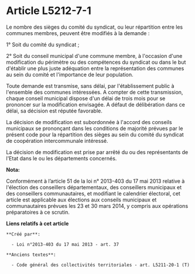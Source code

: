 # Article L5212-7-1

Le nombre des sièges du comité du syndicat, ou leur répartition entre les communes membres, peuvent être modifiés à la
demande : 

1° Soit du comité du syndicat ; 

2° Soit du conseil municipal d'une commune membre, à l'occasion d'une modification du périmètre ou des compétences du
syndicat ou dans le but d'établir une plus juste adéquation entre la représentation des communes au sein du comité et
l'importance de leur population. 

Toute demande est transmise, sans délai, par l'établissement public à l'ensemble des communes intéressées. A compter de cette
transmission, chaque conseil municipal dispose d'un délai de trois mois pour se prononcer sur la modification envisagée. A
défaut de délibération dans ce délai, sa décision est réputée favorable. 

La décision de modification est subordonnée à l'accord des conseils municipaux se prononçant dans les conditions de majorité
prévues par le présent code pour la répartition des sièges au sein du comité du syndicat de coopération intercommunale
intéressé. 

La décision de modification est prise par arrêté du ou des représentants de l'Etat dans le ou les départements concernés.

**Nota:**

Conformément à l’article 51 de la loi n° 2013-403 du 17 mai 2013 relative à l'élection des conseillers départementaux, des
conseillers municipaux et des conseillers communautaires, et modifiant le calendrier électoral, cet article est applicable
aux élections aux conseils municipaux et communautaires prévues les 23 et 30 mars 2014, y compris aux opérations
préparatoires à ce scrutin.

**Liens relatifs à cet article**

	**Créé par**:

	  - Loi n°2013-403 du 17 mai 2013 - art. 37

	**Anciens textes**:

	  - Code général des collectivités territoriales - art. L5211-20-1 (T)
